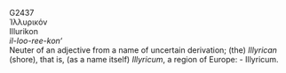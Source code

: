 <body>
  <p>G2437<br>  Ἰλλυρικόν  <br> Illurikon  <br><i>il-loo-ree-kon‘ </i><br>Neuter of an adjective from a name of uncertain derivation; (the) <i>Illyrican</i> (shore), that is, (as a name itself) <i>Illyricum</i>, a region of Europe: - Illyricum.<br></p>
 </body>